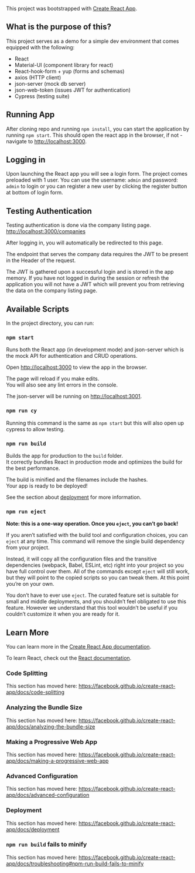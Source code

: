This project was bootstrapped with [Create React App](https://github.com/facebook/create-react-app).

## What is the purpose of this?

This project serves as a demo for a simple dev environment that comes equipped with the following:

- React
- Material-UI (component library for react)
- React-hook-form + yup (forms and schemas)
- axios (HTTP client)
- json-server (mock db server)
- json-web-token (issues JWT for authentication)
- Cypress (testing suite)

## Running App

After cloning repo and running `npm install`, you can start the application by running `npm start`. This should open the react app in the browser, if not - navigate to [http://localhost:3000](http://localhost:3000).

## Logging in

Upon launching the React app you will see a login form. The project comes preloaded with 1 user. You can use the username: `admin` and password: `admin` to login or you can register a new user by clicking the register button at bottom of login form.

## Testing Authentication

Testing authentication is done via the company listing page.
[http://localhost:3000/companies](http://localhost:3000/companies)

After logging in, you will automatically be redirected to this page.

The endpoint that serves the company data requires the JWT to be present in the Header of the request.

The JWT is gathered upon a successful login and is stored in the app memory. If you have not logged in during the session or refresh the application you will not have a JWT which will prevent you from retrieving the data on the company listing page.

## Available Scripts

In the project directory, you can run:

### `npm start`

Runs both the React app (in development mode) and json-server which is the mock API for authentication and CRUD operations.

Open [http://localhost:3000](http://localhost:3000) to view the app in the browser.

The page will reload if you make edits.<br />
You will also see any lint errors in the console.

The json-server will be running on [http://localhost:3001](http://localhost:3001).

### `npm run cy`

Running this command is the same as `npm start` but this will also open up cypress to allow testing.

### `npm run build`

Builds the app for production to the `build` folder.<br />
It correctly bundles React in production mode and optimizes the build for the best performance.

The build is minified and the filenames include the hashes.<br />
Your app is ready to be deployed!

See the section about [deployment](https://facebook.github.io/create-react-app/docs/deployment) for more information.

### `npm run eject`

**Note: this is a one-way operation. Once you `eject`, you can’t go back!**

If you aren’t satisfied with the build tool and configuration choices, you can `eject` at any time. This command will remove the single build dependency from your project.

Instead, it will copy all the configuration files and the transitive dependencies (webpack, Babel, ESLint, etc) right into your project so you have full control over them. All of the commands except `eject` will still work, but they will point to the copied scripts so you can tweak them. At this point you’re on your own.

You don’t have to ever use `eject`. The curated feature set is suitable for small and middle deployments, and you shouldn’t feel obligated to use this feature. However we understand that this tool wouldn’t be useful if you couldn’t customize it when you are ready for it.

## Learn More

You can learn more in the [Create React App documentation](https://facebook.github.io/create-react-app/docs/getting-started).

To learn React, check out the [React documentation](https://reactjs.org/).

### Code Splitting

This section has moved here: https://facebook.github.io/create-react-app/docs/code-splitting

### Analyzing the Bundle Size

This section has moved here: https://facebook.github.io/create-react-app/docs/analyzing-the-bundle-size

### Making a Progressive Web App

This section has moved here: https://facebook.github.io/create-react-app/docs/making-a-progressive-web-app

### Advanced Configuration

This section has moved here: https://facebook.github.io/create-react-app/docs/advanced-configuration

### Deployment

This section has moved here: https://facebook.github.io/create-react-app/docs/deployment

### `npm run build` fails to minify

This section has moved here: https://facebook.github.io/create-react-app/docs/troubleshooting#npm-run-build-fails-to-minify
